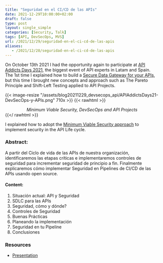 ```yaml
---
title: "Seguridad en el CI/CD de las APIs"
date: 2021-12-29T10:00:00+02:00
draft: false
type: post
layout: single_simple
categories: [Security, Talk]
tags: [API, DevSecOps, MVS]
url: /2021/12/29/seguridad-en-el-ci-cd-de-las-apis
aliases: 
   - /2021/12/28/seguridad-en-el-ci-cd-de-las-apis
---
```


On October 13th 2021 I had the opportunity again to participate at [API Addicts Days 2021](https://apiaddictsday.apiaddicts.org/), the biggest event of API experts in Latam and Spain.
The 1st time I explained how to build a [Secure Data Gateway for your APIs](/2021/06/21/un-layer4-layer7-gateway-para-proteger-tu-data), but this time I brought new concepts and approach such as The Pareto Principle and Shift-Left Testing applied to API Projects. 

{{< image-resize "/assets/blog20211229_devsecops_api/APIAddictsDays21-DevSecOps-y-APIs.png" 710x >}}
{{< rawhtml >}}
<i><center>Minimum Viable Security, DevSecOps and API Projects</center></i>
{{</ rawhtml >}}

I explained how to adopt the [Minimum Viable Security approach](/2020/03/08/minimum-viable-security-for-a-k8s-webapp-tls-everywhere-part1) to implement security in the API Life cycle.

<!--more-->

### Abstract:

A partir del Ciclo de vida de las APIs de nuestra organización, identificaremos las etapas críticas e implementaremos controles de seguridad para 
incrementar seguridad de principio a fin. Finalmente explicaremos cómo implementar Seguridad en Pipelines de CI/CD de las APIs usando open source.

#### Content:

1. Situación actual: API y Seguridad
2. SDLC para las APIs
3. Seguridad, cómo y dónde?
4. Controles de Seguridad
5. Buenas Prácticas
6. Planeando la implementación
7. Seguridad en tu Pipeline
8. Conclusiones

### Resources

* [Presentation](/media/assets/blog20211229_devsecops_api/APIAddictsDays21-DevSecOps-y-APIs.pdf)
